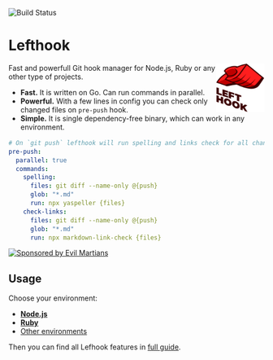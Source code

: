 ![Build Status](https://api.travis-ci.org/Arkweid/lefthook.svg?branch=master)

# Lefthook

<img align="right" width="95" height="95" title="Lefthook logo"
     src="./logo.svg">

Fast and powerfull Git hook manager for Node.js, Ruby or any other type of projects.

* **Fast.** It is written on Go. Can run commands in parallel.
* **Powerful.** With a few lines in config you can check only changed files on `pre-push` hook.
* **Simple.** It is single dependency-free binary, which can work in any environment.

```yml
# On `git push` lefthook will run spelling and links check for all changed files
pre-push:
  parallel: true
  commands:
    spelling:
      files: git diff --name-only @{push}
      glob: "*.md"
      run: npx yaspeller {files}
    check-links:
      files: git diff --name-only @{push}
      glob: "*.md"
      run: npx markdown-link-check {files}
```

<a href="https://evilmartians.com/?utm_source=lefthook">
<img src="https://evilmartians.com/badges/sponsored-by-evil-martians.svg" alt="Sponsored by Evil Martians" width="236" height="54"></a>

## Usage

Choose your environment:

* **[Node.js](./docs/node.md)**
* **[Ruby](./docs/ruby.md)**
* [Other environments](./docs/other.md)

Then you can find all Lefhook features in [full guide](./docs/full_guide.md).
